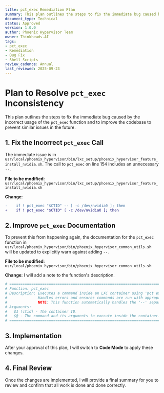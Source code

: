 ```yaml
---
title: pct_exec Remediation Plan
summary: This plan outlines the steps to fix the immediate bug caused by the incorrect usage of the pct_exec function and to improve the codebase to prevent similar issues in the future.
document_type: Technical
status: Approved
version: 1.0.0
author: Phoenix Hypervisor Team
owner: Thinkheads.AI
tags:
- pct_exec
- Remediation
- Bug Fix
- Shell Scripts
review_cadence: Annual
last_reviewed: 2025-09-23
---
```


# Plan to Resolve `pct_exec` Inconsistency

This plan outlines the steps to fix the immediate bug caused by the incorrect usage of the `pct_exec` function and to improve the codebase to prevent similar issues in the future.

## 1. Fix the Incorrect `pct_exec` Call

The immediate issue is in `usr/local/phoenix_hypervisor/bin/lxc_setup/phoenix_hypervisor_feature_install_nvidia.sh`. The call to `pct_exec` on line 154 includes an unnecessary `--`.

**File to be modified:** `usr/local/phoenix_hypervisor/bin/lxc_setup/phoenix_hypervisor_feature_install_nvidia.sh`

**Change:**
```diff
-    if ! pct_exec "$CTID" -- [ -c /dev/nvidia0 ]; then
+    if ! pct_exec "$CTID" [ -c /dev/nvidia0 ]; then
```

## 2. Improve `pct_exec` Documentation

To prevent this from happening again, the documentation for the `pct_exec` function in `usr/local/phoenix_hypervisor/bin/phoenix_hypervisor_common_utils.sh` will be updated to explicitly warn against adding `--`.

**File to be modified:** `usr/local/phoenix_hypervisor/bin/phoenix_hypervisor_common_utils.sh`

**Change:**
I will add a note to the function's description.

```bash
# =====================================================================================
# Function: pct_exec
# Description: Executes a command inside an LXC container using 'pct exec'.
#              Handles errors and ensures commands are run with appropriate privileges.
#              NOTE: This function automatically handles the '--' separator. Do not include it in your command.
# Arguments:
#   $1 (ctid) - The container ID.
#   $@ - The command and its arguments to execute inside the container.
# =====================================================================================
```

## 3. Implementation

After your approval of this plan, I will switch to **Code Mode** to apply these changes.

## 4. Final Review

Once the changes are implemented, I will provide a final summary for you to review and confirm that all work is done and done correctly.